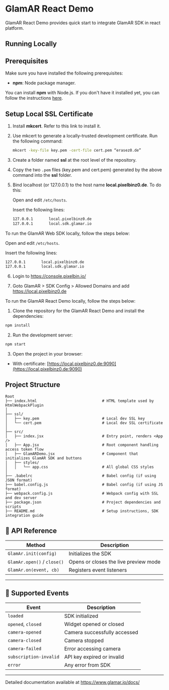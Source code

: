 # GlamAR React Demo

GlamAR React Demo provides quick start to integrate GlamAR SDK in react platform.

## Running Locally

## Prerequisites

Make sure you have installed the following prerequisites:

- **npm**: Node package manager.

You can install **npm** with Node.js. If you don't have it installed yet, you can follow the instructions [here](https://nodejs.org/).

## Setup Local SSL Certificate

1. Install **mkcert**. Refer to this link to install it.

2. Use mkcert to generate a locally-trusted development certificate. Run the following command:

   ```bash
   mkcert -key-file key.pem -cert-file cert.pem “erasez0.de”
   ```

3. Create a folder named **ssl** at the root level of the repository.

4. Copy the two `.pem` files (key.pem and cert.pem) generated by the above command into the **ssl** folder.

5. Bind localhost (or 127.0.0.1) to the host name **local.pixelbinz0.de**. To do this:

   Open and edit `/etc/hosts`.

   Insert the following lines:

   ```bash
   127.0.0.1       local.pixelbinz0.de
   127.0.0.1       local.sdk.glamar.io
   ```

To run the GlamAR Web SDK locally, follow the steps below:

Open and edit `/etc/hosts`.

Insert the following lines:

```bash
127.0.0.1       local.pixelbinz0.de
127.0.0.1       local.sdk.glamar.io
```

6. Login to https://console.pixelbin.io/

7. Goto GlamAR > SDK Config > Allowed Domains and add https://local.pixelbinz0.de

To run the GlamAR React Demo locally, follow the steps below:

1. Clone the repository for the GlamAR React Demo and install the dependencies:

```sh
npm install
```

2. Run the development server:

```sh
npm start
```

3. Open the project in your browser:

- With certificate: [https://local.pixelbinz0.de:9090](https://local.pixelbinz0.de:9090)

## Project Structure

```
Root
├── index.html                             # HTML template used by HtmlWebpackPlugin
│
├── ssl/
│   ├── key.pem                            # Local dev SSL key
│   └── cert.pem                           # Local dev SSL certificate
│
├── src/
│   ├── index.jsx                          # Entry point, renders <App />
│   ├── App.jsx                            # Root component handling access token flow
│   ├── GlamARDemo.jsx                     # Component that initializes GlamAR SDK and buttons
│   ├── styles/
│   │   └── app.css                        # All global CSS styles
│
├── .babelrc                               # Babel config (if using JSON format)
├── babel.config.js                        # Babel config (if using JS format)
├── webpack.config.js                      # Webpack config with SSL and dev server
├── package.json                           # Project dependencies and scripts
├── README.md                              # Setup instructions, SDK integration guide

```

## 📡 API Reference

| Method                      | Description                           |
| --------------------------- | ------------------------------------- |
| `GlamAr.init(config)`       | Initializes the SDK                   |
| `GlamAr.open()` / `close()` | Opens or closes the live preview mode |
| `GlamAr.on(event, cb)`      | Registers event listeners             |

---

## 🔔 Supported Events

| Event                  | Description                  |
| ---------------------- | ---------------------------- |
| `loaded`               | SDK initialized              |
| `opened`, `closed`     | Widget opened or closed      |
| `camera-opened`        | Camera successfully accessed |
| `camera-closed`        | Camera stopped               |
| `camera-failed`        | Error accessing camera       |
| `subscription-invalid` | API key expired or invalid   |
| `error`                | Any error from SDK           |

---

Detailed documentation available at https://www.glamar.io/docs/
